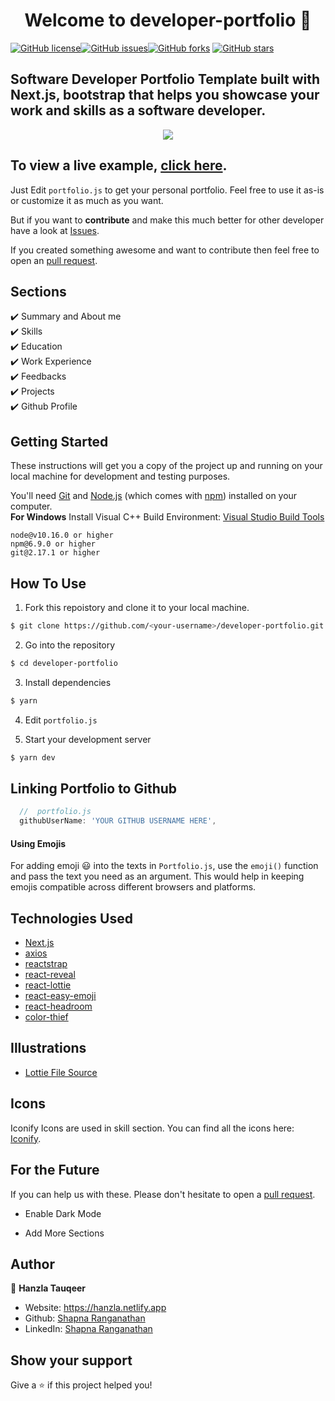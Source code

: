 <h1 align="center">Welcome to developer-portfolio 👋</h1>
<a href="https://github.com/ShapnaRanganathan/shapna-developerportfolio"><img alt="GitHub license" src="https://github.com/ShapnaRanganathan/shapna-developerportfolio"></a><a href="https://github.com/ShapnaRanganathan/shapna-developerportfolio"><img alt="GitHub issues" src="https://github.com/ShapnaRanganathan/shapna-developerportfolio"></a><a href="https://github.com/ShapnaRanganathan/shapna-developerportfolio"><img alt="GitHub forks" src="https://github.com/ShapnaRanganathan/shapna-developerportfolio"></a> <a href="https://github.com/1hanzla100/developer-portfolio/stargazers"><img alt="GitHub stars" src="https://github.com/ShapnaRanganathan/shapna-developerportfolio"></a>

## Software Developer Portfolio Template built with Next.js, bootstrap that helps you showcase your work and skills as a software developer.

<p align="center">
  <kbd>
    <img src="https://github.com/ShapnaRanganathan/shapna-developerportfolio"></img>
  </kbd>
</p>

## To view a live example, **[click here](https://github.com/ShapnaRanganathan/shapna-developerportfolio)**.

Just Edit `portfolio.js` to get your personal portfolio. Feel free to use it as-is or customize it as much as you want.

But if you want to **contribute** and make this much better for other developer have a look at [Issues](https://github.com/ShapnaRanganathan/shapna-developerportfolio).

If you created something awesome and want to contribute then feel free to open an [pull request](https://github.com/ShapnaRanganathan/shapna-developerportfolio).

## Sections

✔️ Summary and About me\
✔️ Skills\
✔️ Education\
✔️ Work Experience\
✔️ Feedbacks\
✔️ Projects\
✔️ Github Profile

## Getting Started

These instructions will get you a copy of the project up and running on your local machine for development and testing purposes.

You'll need [Git](https://git-scm.com) and [Node.js](https://nodejs.org/en/download/) (which comes with [npm](http://npmjs.com)) installed on your computer.
<br>
**For Windows** Install Visual C++ Build Environment: [Visual Studio Build Tools](https://visualstudio.microsoft.com/thank-you-downloading-visual-studio/?sku=BuildTools)

```
node@v10.16.0 or higher
npm@6.9.0 or higher
git@2.17.1 or higher
```

## How To Use

1. Fork this repoistory and clone it to your local machine.

```bash
$ git clone https://github.com/<your-username>/developer-portfolio.git
```

2. Go into the repository

```bash
$ cd developer-portfolio
```

3. Install dependencies

```bash
$ yarn
```

4. Edit `portfolio.js`

5. Start your development server

```bash
$ yarn dev
```

## Linking Portfolio to Github

```javascript
  //  portfolio.js
  githubUserName: 'YOUR GITHUB USERNAME HERE',
```

#### Using Emojis

For adding emoji 😃 into the texts in `Portfolio.js`, use the `emoji()` function and pass the text you need as an argument. This would help in keeping emojis compatible across different browsers and platforms.

## Technologies Used

- [Next.js](https://nextjs.org/)
- [axios](https://www.npmjs.com/package/axios)
- [reactstrap](https://reactstrap.github.io/)
- [react-reveal](https://www.react-reveal.com/)
- [react-lottie](https://www.npmjs.com/package/react-lottie)
- [react-easy-emoji](https://github.com/appfigures/react-easy-emoji)
- [react-headroom](https://github.com/KyleAMathews/react-headroom)
- [color-thief](https://github.com/lokesh/color-thief)

## Illustrations

- [Lottie File Source](https://lottiefiles.com)

## Icons

Iconify Icons are used in skill section. You can find all the icons here: [Iconify](https://icon-sets.iconify.design/).

## For the Future

If you can help us with these. Please don't hesitate to open a [pull request](https://github.com/ShapnaRanganathan/shapna-developerportfolio).

- Enable Dark Mode

- Add More Sections

## Author

👤 **Hanzla Tauqeer**

- Website: https://hanzla.netlify.app
- Github: [Shapna Ranganathan](https://github.com/ShapnaRanganathan)
- LinkedIn: [Shapna Ranganathan](https://www.linkedin.com/in/shapna-ranganathan-226693264/)

## Show your support

Give a ⭐️ if this project helped you!
